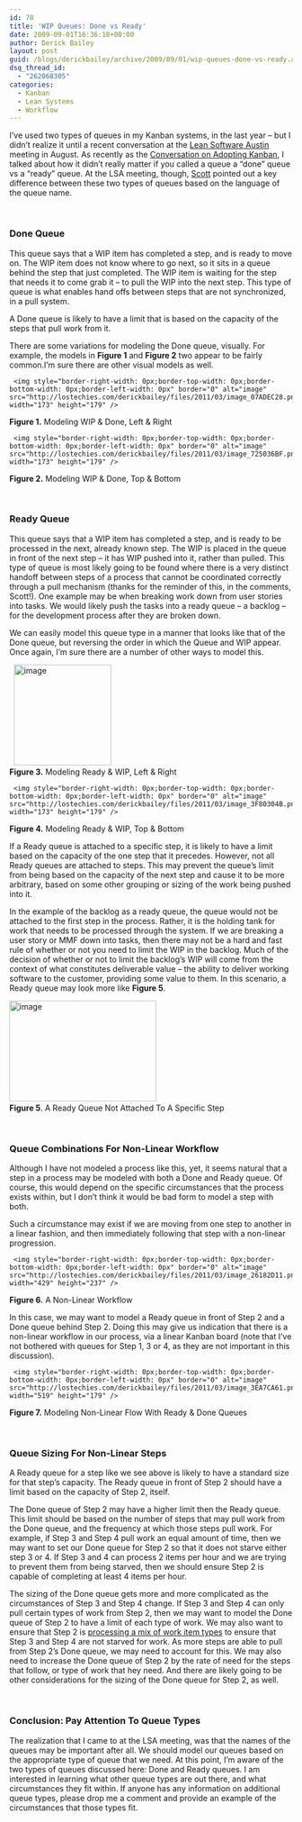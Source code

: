 ```yaml
---
id: 78
title: 'WIP Queues: Done vs Ready'
date: 2009-09-01T16:36:18+00:00
author: Derick Bailey
layout: post
guid: /blogs/derickbailey/archive/2009/09/01/wip-queues-done-vs-ready.aspx
dsq_thread_id:
  - "262068305"
categories:
  - Kanban
  - Lean Systems
  - Workflow
---
```

I’ve used two types of queues in my Kanban systems, in the last year – but I didn’t realize it until a recent conversation at the [Lean Software Austin](http://leansoftwareaustin.org) meeting in August. As recently as the [Conversation on Adopting Kanban](http://www.lostechies.com/blogs/derickbailey/archive/2009/08/19/a-conversation-on-adopting-kanban.aspx), I talked about how it didn’t really matter if you called a queue a “done” queue vs a “ready” queue. At the LSA meeting, though, [Scott](http://blog.scottbellware.com/) pointed out a key difference between these two types of queues based on the language of the queue name.

&#160;

### Done Queue

This queue says that a WIP item has completed a step, and is ready to move on. The WIP item does not know where to go next, so it sits in a queue behind the step that just completed. The WIP item is waiting for the step that needs it to come grab it – to pull the WIP into the next step. This type of queue is what enables hand offs between steps that are not synchronized, in a pull system.

A Done queue is likely to have a limit that is based on the capacity of the steps that pull work from it. 

There are some variations for modeling the Done queue, visually. For example, the models in **Figure 1** and **Figure 2** two appear to be fairly common.I’m sure there are other visual models as well.

     <img style="border-right-width: 0px;border-top-width: 0px;border-bottom-width: 0px;border-left-width: 0px" border="0" alt="image" src="http://lostechies.com/derickbailey/files/2011/03/image_07ADEC28.png" width="173" height="179" />  
**Figure 1.** Modeling WIP & Done, Left & Right

     <img style="border-right-width: 0px;border-top-width: 0px;border-bottom-width: 0px;border-left-width: 0px" border="0" alt="image" src="http://lostechies.com/derickbailey/files/2011/03/image_725036BF.png" width="173" height="179" />  
**Figure 2.** Modeling WIP & Done, Top & Bottom

&#160;

### Ready Queue

This queue says that a WIP item has completed a step, and is ready to be processed in the next, already known step. The WIP is placed in the queue in front of the next step &#8211; it has WIP pushed into it, rather than pulled. This type of queue is most likely going to be found where there is a very distinct handoff between steps of a process that cannot be coordinated correctly through a pull mechanism (thanks for the reminder of this, in the comments, Scott!). One example may be when breaking work down from user stories into tasks. We would likely push the tasks into a ready queue &#8211; a backlog &#8211; for the development process after they are broken down.

We can easily model this queue type in a manner that looks like that of the Done queue, but reversing the order in which the Queue and WIP appear. Once again, I’m sure there are a number of other ways to model this.</p> 

&#160;     <img style="border-right-width: 0px;border-top-width: 0px;border-bottom-width: 0px;border-left-width: 0px" border="0" alt="image" src="http://lostechies.com/derickbailey/files/2011/03/image_58E83385.png" width="173" height="179" />  
**Figure 3.** Modeling Ready & WIP, Left & Right

     <img style="border-right-width: 0px;border-top-width: 0px;border-bottom-width: 0px;border-left-width: 0px" border="0" alt="image" src="http://lostechies.com/derickbailey/files/2011/03/image_3F80304B.png" width="173" height="179" />  
**Figure 4.** Modeling Ready & WIP, Top & Bottom</p> </p> 

If a Ready queue is attached to a specific step, it is likely to have a limit based on the capacity of the one step that it precedes. However, not all Ready queues are attached to steps. This may prevent the queue’s limit from being based on the capacity of the next step and cause it to be more arbitrary, based on some other grouping or sizing of the work being pushed into it. 

In the example of the backlog as a ready queue, the queue would not be attached to the first step in the process. Rather, it is the holding tank for work that needs to be processed through the system. If we are breaking a user story or MMF down into tasks, then there may not be a hard and fast rule of whether or not you need to limit the WIP in the backlog. Much of the decision of whether or not to limit the backlog’s WIP will come from the context of what constitutes deliverable value – the ability to deliver working software to the customer, providing some value to them. In this scenario, a Ready queue may look more like **Figure 5**.

<img style="border-bottom: 0px;border-left: 0px;border-top: 0px;border-right: 0px" border="0" alt="image" src="http://lostechies.com/derickbailey/files/2011/03/image_5DE7A2E9.png" width="261" height="179" />&#160;   
**Figure 5**. A Ready Queue Not Attached To A Specific Step

&#160;

### Queue Combinations For Non-Linear Workflow

Although I have not modeled a process like this, yet, it seems natural that a step in a process may be modeled with both a Done and Ready queue. Of course, this would depend on the specific circumstances that the process exists within, but I don’t think it would be bad form to model a step with both. 

Such a circumstance may exist if we are moving from one step to another in a linear fashion, and then immediately following that step with a non-linear progression. 

     <img style="border-right-width: 0px;border-top-width: 0px;border-bottom-width: 0px;border-left-width: 0px" border="0" alt="image" src="http://lostechies.com/derickbailey/files/2011/03/image_26182D11.png" width="429" height="237" />  
**Figure 6.** A Non-Linear Workflow

In this case, we may want to model a Ready queue in front of Step 2 and a Done queue behind Step 2. Doing this may give us indication that there is a non-linear workflow in our process, via a linear Kanban board (note that I’ve not bothered with queues for Step 1, 3 or 4, as they are not important in this discussion).

     <img style="border-right-width: 0px;border-top-width: 0px;border-bottom-width: 0px;border-left-width: 0px" border="0" alt="image" src="http://lostechies.com/derickbailey/files/2011/03/image_3EA7CA61.png" width="519" height="179" />  
**Figure 7.** Modeling Non-Linear Flow With Ready & Done Queues

&#160;</p> 

### Queue Sizing For Non-Linear Steps

A Ready queue for a step like we see above is likely to have a standard size for that step’s capacity. The Ready queue in front of Step 2 should have a limit based on the capacity of Step 2, itself. 

The Done queue of Step 2 may have a higher limit then the Ready queue. This limit should be based on the number of steps that may pull work from the Done queue, and the frequency at which those steps pull work. For example, if Step 3 and Step 4 pull work an equal amount of time, then we may want to set our Done queue for Step 2 so that it does not starve either step 3 or 4. If Step 3 and 4 can process 2 items per hour and we are trying to prevent them from being starved, then we should ensure Step 2 is capable of completing at least 4 items per hour. 

The sizing of the Done queue gets more and more complicated as the circumstances of Step 3 and Step 4 change. If Step 3 and Step 4 can only pull certain types of work from Step 2, then we may want to model the Done queue of Step 2 to have a limit of each type of work. We may also want to ensure that Step 2 is [processing a mix of work item types](http://en.wikipedia.org/wiki/Heijunka) to ensure that Step 3 and Step 4 are not starved for work. As more steps are able to pull from Step 2’s Done queue, we may need to account for this. We may also need to increase the Done queue of Step 2 by the rate of need for the steps that follow, or type of work that hey need. And there are likely going to be other considerations for the sizing of the Done queue for Step 2, as well. 

&#160;

### Conclusion: Pay Attention To Queue Types

The realization that I came to at the LSA meeting, was that the names of the queues may be important after all. We should model our queues based on the appropriate type of queue that we need. At this point, I’m aware of the two types of queues discussed here: Done and Ready queues. I am interested in learning what other queue types are out there, and what circumstances they fit within. If anyone has any information on additional queue types, please drop me a comment and provide an example of the circumstances that those types fit.